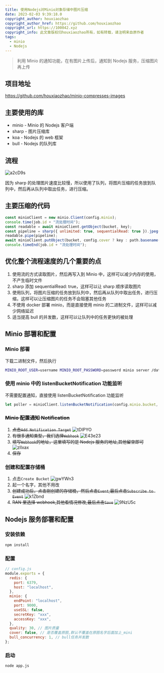 ```yaml
---
title: 使用Nodejs对Minio对象存储中图片压缩
date: 2023-02-03 9:39:18.0
copyright_author: houxiaozhao
copyright_author_href: https://github.com/houxiaozhao
copyright_url: https://100042.xyz
copyright_info: 此文章版权归houxiaozhao所有，如有转载，请注明来自原作者
tags:
  - minio
  - Nodejs
---
```


> 利用 Minio 的通知功能，在有图片上传后，通知到 Nodejs 服务，压缩图片再上传

## 项目地址

https://github.com/houxiaozhao/minio-compresses-images

## 主要使用的库

- minio - Minio 的 Nodejs 客户端
- sharp - 图片压缩库
- koa - Nodejs 的 web 框架
- bull - Nodejs 的队列库

## 流程

![a2cD9s](https://cdn.jsdelivr.net/gh/houxiaozhao/imageLibrary@master/uPic/2023/02/03/a2cD9s.jpg)

因为 sharp 的处理图片速度比较慢，所以使用了队列，将图片压缩的任务放到队列中，然后再从队列中取出任务，进行压缩。

## 主要压缩的代码

```js
const minioClient = new minio.Client(config.minio);
console.time(job.id + "流处理时间");
const readable = await minioClient.getObject(bucket, key);
const pipeline = sharp({ unlimited: true, sequentialRead: true }).jpeg({ quality: config.quality });
readable.pipe(pipeline);
await minioClient.putObject(bucket, config.cover ? key : path.basename(key, path.extname(key)) + "_mini" + path.extname(key), pipeline, { "Content-Type": "image/jpeg", mini: "true" });
console.timeEnd(job.id + "流处理时间");
```

## 优化整个流程速度的几个重要的点

1. 使用流的方式读取图片，然后再写入到 Minio 中，这样可以减少内存的使用，不产生临时文件
2. sharp 添加 sequentialRead: true，这样可以让 sharp 顺序读取图片
3. 使用队列，将图片压缩的任务放到队列中，然后再从队列中取出任务，进行压缩，这样可以让压缩图片的任务不会阻塞其他任务
4. 不使用 docker 部署 minio，而是直接使用 minio 的二进制文件，这样可以减少网络延迟
5. 适当提高 bull 的并发数，这样可以让队列中的任务更快的被处理

## Minio 部署和配置

### Minio 部署

下载二进制文件，然后执行

```bash
MINIO_ROOT_USER=username MINIO_ROOT_PASSWORD=password minio server /data/minio --console-address ":9001"
```

### 使用 minio 中的 listenBucketNotification 功能监听

不需要配置通知，直接使用 listenBucketNotification 功能监听

```javascript
let poller = minioClient.listenBucketNotification(config.minio.bucket, "", "", ["s3:ObjectCreated:Put"]);
```

### ~~Minio 配置通知 Notification~~

1. ~~点击`Add Notification Target`~~
   ![tDIPYO](https://cdn.jsdelivr.net/gh/houxiaozhao/imageLibrary@master/uPic/2023/02/03/tDIPYO.png)
2. ~~有很多通知类型，我们选择`Webhook`~~
   ![E43e23](https://cdn.jsdelivr.net/gh/houxiaozhao/imageLibrary@master/uPic/2023/02/03/E43e23.png)
3. ~~填写`Webhook`的地址，这里填写的是 Nodejs 服务的地址,其他留空即可~~
   ![zlIxax](https://cdn.jsdelivr.net/gh/houxiaozhao/imageLibrary@master/uPic/2023/02/03/zlIxax.png)
4. ~~保存~~

### 创建和配置存储桶

1. 点击`Create Bucket`
   ![gwYWn3](https://cdn.jsdelivr.net/gh/houxiaozhao/imageLibrary@master/uPic/2023/02/03/gwYWn3.png)
2. 起一个名字，其他不用改
3. ~~创建成功后，点击刚创建的存储桶，然后点击`Event`,最后点击`Subscribe to Event`~~
   ![k1Zbnd](https://cdn.jsdelivr.net/gh/houxiaozhao/imageLibrary@master/uPic/2023/02/03/k1Zbnd.png)
4. ~~RAN 里选择 webhook,其他看情况修改,最后点击`Save`~~
   ![9NzU5c](https://cdn.jsdelivr.net/gh/houxiaozhao/imageLibrary@master/uPic/2023/02/03/9NzU5c.png)

## Nodejs 服务部署和配置

### 安装依赖

```bash
npm install
```

### 配置

```js
// config.js
module.exports = {
  redis: {
    port: 6379,
    host: "localhost",
  },
  minio: {
    endPoint: "localhost",
    port: 9000,
    useSSL: false,
    secretKey: "xxx",
    accessKey: "xxx",
  },
  quality: 30, // 图片质量
  cover: false, // 是否覆盖原图,默认不覆盖在原图名字后面加上_mini
  bull_concurrency: 1, // bull任务并发数
};
```

### 启动

```bash
node app.js
```
